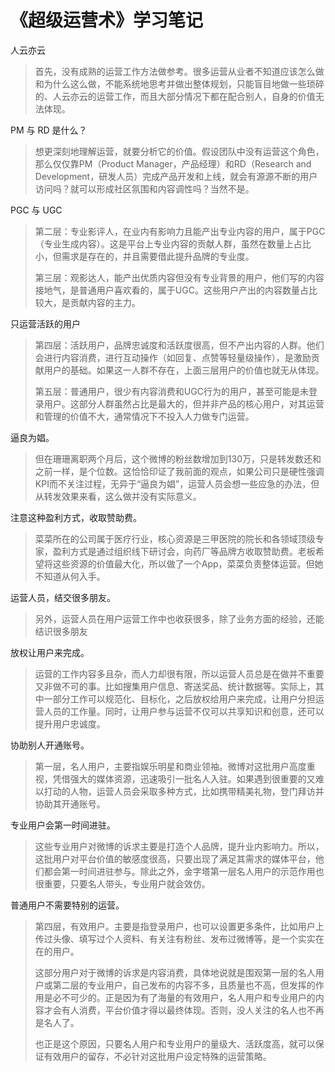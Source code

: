 # 《超级运营术》学习笔记

人云亦云

> 首先，没有成熟的运营工作方法做参考。很多运营从业者不知道应该怎么做和为什么这么做，不能系统地思考并做出整体规划，只能盲目地做一些琐碎的、人云亦云的运营工作，而且大部分情况下都在配合别人，自身的价值无法体现。



PM 与 RD 是什么？

> 想更深刻地理解运营，就要分析它的价值。假设团队中没有运营这个角色，那么仅仅靠PM（Product Manager，产品经理）和RD（Research and Development，研发人员）完成产品开发和上线，就会有源源不断的用户访问吗？就可以形成社区氛围和内容调性吗？当然不是。



PGC 与 UGC

> 第二层：专业影评人，在业内有影响力且能产出专业内容的用户，属于PGC（专业生成内容）。这是平台上专业内容的贡献人群，虽然在数量上占比小，但需求是存在的，并且需要借此提升品牌的专业度。
>
> 第三层：观影达人，能产出优质内容但没有专业背景的用户，他们写的内容接地气，是普通用户喜欢看的，属于UGC。这些用户产出的内容数量占比较大，是贡献内容的主力。



只运营活跃的用户

> 第四层：活跃用户，品牌忠诚度和活跃度很高，但不产出内容的人群。他们会进行内容消费，进行互动操作（如回复、点赞等轻量级操作），是激励贡献用户的基础。如果这一人群不存在，上面三层用户的价值也就无从体现。
>
> 第五层：普通用户，很少有内容消费和UGC行为的用户，甚至可能是未登录用户。这部分人群虽然占比是最大的，但并非产品的核心用户，对其运营和管理的价值不大，通常情况下不投入人力做专门运营。



逼良为娼。

> 但在珊珊离职两个月后，这个微博的粉丝数增加到130万，只是转发数还和之前一样，是个位数。这恰恰印证了我前面的观点，如果公司只是硬性强调KPI而不关注过程，无异于“逼良为娼”，运营人员会想一些应急的办法，但从转发效果来看，这么做并没有实际意义。



注意这种盈利方式，收取赞助费。

> 菜菜所在的公司属于医疗行业，核心资源是三甲医院的院长和各领域顶级专家，盈利方式是通过组织线下研讨会，向药厂等品牌方收取赞助费。老板希望将这些资源的价值最大化，所以做了一个App，菜菜负责整体运营。但她不知道从何入手。



运营人员，结交很多朋友。

> 另外，运营人员在用户运营工作中也收获很多，除了业务方面的经验，还能结识很多朋友
>



放权让用户来完成。

> 运营的工作内容多且杂，而人力却很有限，所以运营人员总是在做并不重要又非做不可的事。比如搜集用户信息、寄送奖品、统计数据等。实际上，其中一部分工作可以规范化、目标化，之后放权给用户来完成，让用户分担运营人员的工作量。同时，让用户参与运营不仅可以共享知识和创意，还可以提升用户忠诚度。



协助别人开通账号。

> 第一层，名人用户，主要指娱乐明星和商业领袖。微博对这批用户高度重视，凭借强大的媒体资源，迅速吸引一批名人入驻。如果遇到很重要的又难以打动的人物，运营人员会采取多种方式，比如携带精美礼物，登门拜访并协助其开通账号。



专业用户会第一时间进驻。

> 这些专业用户对微博的诉求主要是打造个人品牌，提升业内影响力。所以，这批用户对平台价值的敏感度很高，只要出现了满足其需求的媒体平台，他们都会第一时间进驻参与。除此之外，金字塔第一层名人用户的示范作用也很重要，只要名人带头，专业用户就会效仿。



普通用户不需要特别的运营。

> 第四层，有效用户。主要是指登录用户，也可以设置更多条件，比如用户上传过头像、填写过个人资料、有关注有粉丝、发布过微博等，是一个实实在在的用户。
>
> 这部分用户对于微博的诉求是内容消费，具体地说就是围观第一层的名人用户或第二层的专业用户，自己发布的内容不多，且质量也不高，但发挥的作用是必不可少的。正是因为有了海量的有效用户，名人用户和专业用户的内容才会有人消费，平台价值才得以最终体现。否则，没人关注的名人也不再是名人了。
>
> 也正是这个原因，只要名人用户和专业用户的量级大、活跃度高，就可以保证有效用户的留存，不必针对这批用户设定特殊的运营策略。
